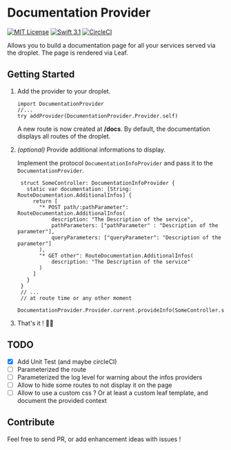 # Documentation Provider

<a href="LICENSE"><img src="http://img.shields.io/badge/license-MIT-brightgreen.svg" alt="MIT License"></a>
<a href="https://swift.org"><img src="http://img.shields.io/badge/swift-3.1-brightgreen.svg" alt="Swift 3.1"></a>
<a href="https://circleci.com/gh/zarghol/documentation-provider/tree/master"><img src="https://circleci.com/gh/zarghol/documentation-provider/tree/master.svg?style=svg" alt="CircleCI"></a>

Allows you to build a documentation page for all your services served via the droplet.
The page is rendered via Leaf.

## Getting Started

1. Add the provider to your droplet.

       import DocumentationProvider
       //...
       try addProvider(DocumentationProvider.Provider.self)
       
   A new route is now created at **/docs**.
   By default, the documentation displays all routes of the droplet.
2. *(optional)* Provide additional informations to display.

    Implement the protocol `DocumentationInfoProvider` and pass it to the `DocumentationProvider`.

        struct SomeController: DocumentationInfoProvider {
          static var documentation: [String: RouteDocumentation.AdditionalInfos] {
            return [
              "* POST path/:pathParameter": RouteDocumentation.AdditionalInfos(
                  description: "The Description of the service",
                  pathParameters: ["pathParameter" : "Description of the parameter"],
                  queryParameters: ["queryParameter": "Description of the parameter"]
              ),
              "* GET other": RouteDocumentation.AdditionalInfos(
                  description: "The Description of the service"
              )
            ]
          }
        }
        // ...
        // at route time or any other moment
        DocumentationProvider.Provider.current.provideInfo(SomeController.self)

3. That's it ! 🎉🎉

## TODO

- [x] Add Unit Test (and maybe circleCI)
- [ ] Parameterized the route
- [ ] Parameterized the log level for warning about the infos providers
- [ ] Allow to hide some routes to not display it on the page
- [ ] Allow to use a custom css ? Or at least a custom leaf template, and document the provided context

## Contribute

Feel free to send PR, or add enhancement ideas with issues !
